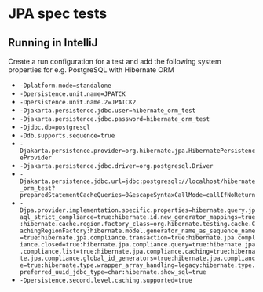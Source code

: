 # JPA spec tests

## Running in IntelliJ

Create a run configuration for a test and add the following system properties for e.g. PostgreSQL with Hibernate ORM

* `-Dplatform.mode=standalone` 
* `-Dpersistence.unit.name=JPATCK`
* `-Dpersistence.unit.name.2=JPATCK2` 
* `-Djakarta.persistence.jdbc.user=hibernate_orm_test`
* `-Djakarta.persistence.jdbc.password=hibernate_orm_test` 
* `-Djdbc.db=postgresql`
* `-Ddb.supports.sequence=true`
* `-Djakarta.persistence.provider=org.hibernate.jpa.HibernatePersistenceProvider`
* `-Djakarta.persistence.jdbc.driver=org.postgresql.Driver`
* `-Djakarta.persistence.jdbc.url=jdbc:postgresql://localhost/hibernate_orm_test?preparedStatementCacheQueries=0&escapeSyntaxCallMode=callIfNoReturn`
* `-Djpa.provider.implementation.specific.properties=hibernate.query.jpaql_strict_compliance=true:hibernate.id.new_generator_mappings=true:hibernate.cache.region.factory_class=org.hibernate.testing.cache.CachingRegionFactory:hibernate.model.generator_name_as_sequence_name=true:hibernate.jpa.compliance.transaction=true:hibernate.jpa.compliance.closed=true:hibernate.jpa.compliance.query=true:hibernate.jpa.compliance.list=true:hibernate.jpa.compliance.caching=true:hibernate.jpa.compliance.global_id_generators=true:hibernate.jpa.compliance=true:hibernate.type.wrapper_array_handling=legacy:hibernate.type.preferred_uuid_jdbc_type=char:hibernate.show_sql=true`
* `-Dpersistence.second.level.caching.supported=true`